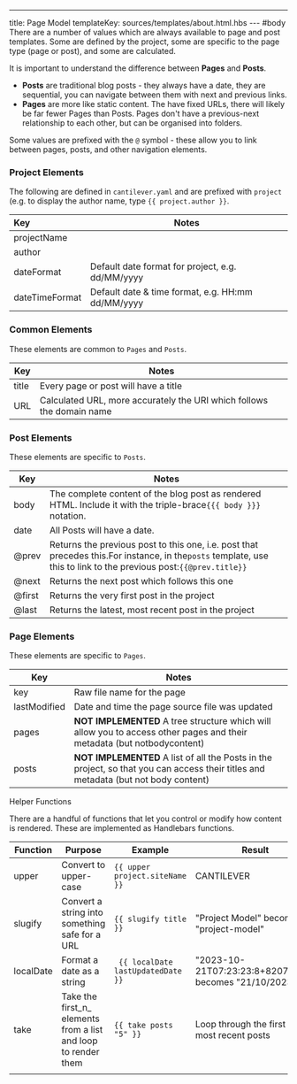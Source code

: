 ---
title: Page Model
templateKey: sources/templates/about.html.hbs
--- #body
There are a number of values which are always available to page and post templates. Some are defined by the project, some are specific to the page type (page or post), and some are calculated.

It is important to understand the difference between **Pages** and **Posts**.

- **Posts** are traditional blog posts - they always have a date, they are sequential, you can navigate between them with next and previous links.
- **Pages** are more like static content. The have fixed URLs, there will likely be far fewer Pages than Posts. Pages don't have a previous-next relationship to each other, but can be organised into folders.

Some values are prefixed with the `@` symbol - these allow you to link between pages, posts, and other navigation elements.

### Project Elements

The following are defined in `cantilever.yaml` and are prefixed with `project` (e.g. to display the author name, type `{{ project.author }}`.


| Key            | Notes                                             |
| :------------- | ------------------------------------------------- |
| projectName    |                                                   |
| author         |                                                   |
| dateFormat     | Default date format for project, e.g. dd/MM/yyyy  |
| dateTimeFormat | Default date & time format, e.g. HH:mm dd/MM/yyyy |

### Common Elements

These elements are common to `Pages` and `Posts`.


| Key   | Notes                                                                 |
| ----- | --------------------------------------------------------------------- |
| title | Every page or post will have a title                                  |
| URL   | Calculated URL, more accurately the URI which follows the domain name |

### Post Elements

These elements are specific to `Posts`.


| Key    | Notes                                                                                                                                                             |
| ------ | ----------------------------------------------------------------------------------------------------------------------------------------------------------------- |
| body   | The complete content of the blog post as rendered HTML. Include it with the triple-brace`{{{ body }}}` notation.                                                  |
| date   | All Posts will have a date.                                                                                                                                       |
| @prev  | Returns the previous post to this one, i.e. post that precedes this.For instance, in the`posts` template, use this to link to the previous post:`{{@prev.title}}` |
| @next  | Returns the next post which follows this one                                                                                                                      |
| @first | Returns the very first post in the project                                                                                                                        |
| @last  | Returns the latest, most recent post in the project                                                                                                               |

### Page Elements

These elements are specific to `Pages`.


| Key          | Notes                                                                                                                               |
| ------------ | ----------------------------------------------------------------------------------------------------------------------------------- |
| key          | Raw file name for the page                                                                                                          |
| lastModified | Date and time the page source file was updated                                                                                      |
| pages        | **NOT IMPLEMENTED** A tree structure which will allow you to access other pages and their metadata (but notbodycontent)             |
| posts        | **NOT IMPLEMENTED** A list of all the Posts in the project, so that you can access their titles and metadata (but not body content) |

Helper Functions

There are a handful of functions that let you control or modify how content is rendered. These are implemented as Handlebars functions.


| Function  | Purpose                                                        | Example                            | Result                                                |
| --------- | -------------------------------------------------------------- | ---------------------------------- | ----------------------------------------------------- |
| upper     | Convert to upper-case                                          | `{{ upper project.siteName }}`     | CANTILEVER                                            |
| slugify   | Convert a string into something safe for a URL                 | `{{ slugify title }}`              | "Project Model" becomes "project-model"               |
| localDate | Format a date as a string                                      | ` {{ localDate lastUpdatedDate }}` | "2023-10-21T07:23:23:8+8207519Z" becomes "21/10/2023" |
| take      | Take the first_n_ elements from a list and loop to render them | `{{ take posts "5" }}`             | Loop through the first five most recent posts         |
|           |                                                                |                                    |                                                       |